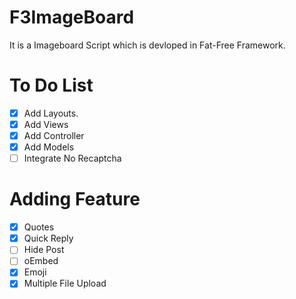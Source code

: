 # F3ImageBoard

It is a Imageboard Script which is devloped in Fat-Free Framework. 

# To Do List

* [x] Add Layouts.
* [x] Add Views
* [x] Add Controller
* [x] Add Models
* [ ] Integrate No Recaptcha

# Adding Feature

* [x] Quotes
* [x] Quick Reply
* [ ] Hide Post
* [ ] oEmbed
* [x] Emoji
* [x] Multiple File Upload
